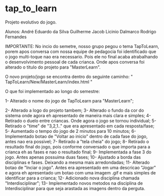 # tap_to_learn
Projeto evolutivo do jogo.

Alunos:
André Eduardo da Silva
Guilherme Jacob Licinio Dalmarco
Rodrigo Fernandes

IMPORTANTE:
No incio do semetre, nosso grupo pegou o tema TapToLearn, porem apos conversa com nossa equipe de pedagocia foi identificado que o jogo multi-toque nao era necessario.
Pois ele no final acaba atrabalhando o desenvolvimento pessoal de cada crianca. Onde apos conversa foi alterado o titulo do projeto para "MasterLearn".

O novo projeto/jogo se encontra dentro do seguinte caminho:
" TapToLearn/New/MasterLearn/index.html "


O que foi implementado ao longo do semestre:

1- Alterado o nome do jogo de TapToLearn para "MasterLearn";

2- Alterado a logo do projeto tambem;
3- Alterado o fundo da cor do sistema onde agora eh apresentado de maneira mais clara e simples;
4- Retirado o duelo entre criancas. Onde agora o jogo se tornou individual;
5- Retirado o "time" de "3,2,1.." que era apresentado em cada resposta/fase;
5- Aumentado o tempo do jogo de 2 minutos para 10 minutos;
6- Implementado botao de "Voltar ao inicio" dentro de cada fase do jogo, antes nao era possivel;
7- Retirado a "tela cheia" do jogo;
8- Retirado o resultado final do jogo, pois conforme conversado o que importa para a crianca eh as fases e nao o resultado final;
9- Implementada a fase 3 do jogo. Antes apenas possuima duas fases;
10- Ajustado a borda das disciplinas e fases. Deixando a mesma mais arredondadas;
11- Alterado botao de "Inciar o jogo". Antes era apresentado em uma descricao "Jogar" e agora eh apresentado um botao com uma imagem .gif e mais simples de identificar para a crianca;
12- Adicionado nova disciplina chamada "Interdisciplinar";
13- Implementado novos metodos na disciplina de Interdisciplinar para que seja arastada as imagens dentro da perguta.

